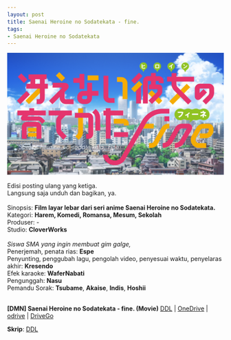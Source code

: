 ```yaml
---
layout: post
title: Saenai Heroine no Sodatekata - fine.
tags:
- Saenai Heroine no Sodatekata
---
```


<img src="/img/saekano-fine.png"/>

Edisi posting ulang yang ketiga.<br>
Langsung saja unduh dan bagikan, ya.<br>
<br>
Sinopsis: **Film layar lebar dari seri anime Saenai Heroine no Sodatekata.**<br>
Kategori: **Harem, Komedi, Romansa, Mesum, Sekolah**<br>
Produser: -<br>
Studio: **CloverWorks**<br>
<br>
*Siswa SMA yang ingin membuat gim galge,*<br>
Penerjemah, penata rias: **Espe**<br>
Penyunting, penggubah lagu, pengolah video, penyesuai waktu, penyelaras akhir: **Kresendo**<br>
Efek karaoke: **WaferNabati**<br>
Pengunggah: **Nasu**<br>
Pemandu Sorak: **Tsubame**, **Akaise**, **Indis**, **Hoshii**<br>
<br>

**[DMN] Saenai Heroine no Sodatekata - fine. (Movie)**
[DDL](https://drive.kresendo.my.id/0:down/Fansub/Berkas%20Delima/Saenai%20Heroine%20no%20Sodatekata%20-%20fine./[DMN]%20Saenai%20Heroine%20no%20Sodatekata%20-%20fine%20[0AEC3C61].mkv) | [OneDrive](https://1drv.ms/u/s!AkhrYunmSgPJqBq7vvmIkXn0RXg_) | [odrive](https://www.odrive.com/s/1a2e4589-01fe-41b9-8fc7-d4a8b9728f2c-5f8f92ea) | [DriveGo](https://drivego.email/gECkdGu/dmn-saenai-heroine-no-sodatekata-fine-0aec3c61-mkv)

__**Skrip**__: [DDL](https://drive.kresendo.my.id/0:down/Fansub/Berkas%20Delima/Saenai%20Heroine%20no%20Sodatekata%20-%20fine./[DMN]%20Saenai%20Heroine%20no%20Sodatekata%20-%20fine%20[Skrip]%20[83706977].zip)